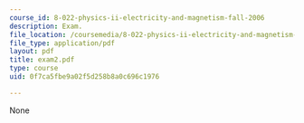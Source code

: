 ```yaml
---
course_id: 8-022-physics-ii-electricity-and-magnetism-fall-2006
description: Exam.
file_location: /coursemedia/8-022-physics-ii-electricity-and-magnetism-fall-2006/0f7ca5fbe9a02f5d258b8a0c696c1976_exam2.pdf
file_type: application/pdf
layout: pdf
title: exam2.pdf
type: course
uid: 0f7ca5fbe9a02f5d258b8a0c696c1976

---
```

None